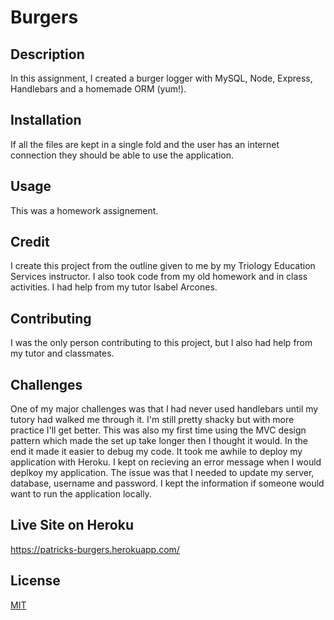 # Burgers   

## Description 
In this assignment, I created a burger logger with MySQL, Node, Express, Handlebars and a homemade ORM (yum!).

## Installation 
If all the files are kept in a single fold and the user has an internet connection they should be able to use the application.  

## Usage
This was a homework assignement. 

## Credit
I  create this project from the outline given to me by my Triology Education Services instructor. I  also took code from my old homework and in class activities. I had help from my tutor Isabel Arcones.

## Contributing 
I was the only person contributing to this project, but I also had help from my tutor and classmates. 

## Challenges
One of my major challenges was that I had never used handlebars until my tutory had walked me through it. I'm still pretty shacky but with more practice I'll get better. This was also my first time using the MVC design pattern which made the set up take longer then I thought it would. In the end it made it easier to debug my code. It took me awhile to deploy my application with Heroku. I kept on recieving an error message when I would deplkoy my application. The issue was that I needed to update my server, database, username and password. I kept the information if someone would want to run the application locally.    
  
## Live Site on Heroku
https://patricks-burgers.herokuapp.com/

## License
[MIT](https://choosealicense.com/licenses/mit/)
